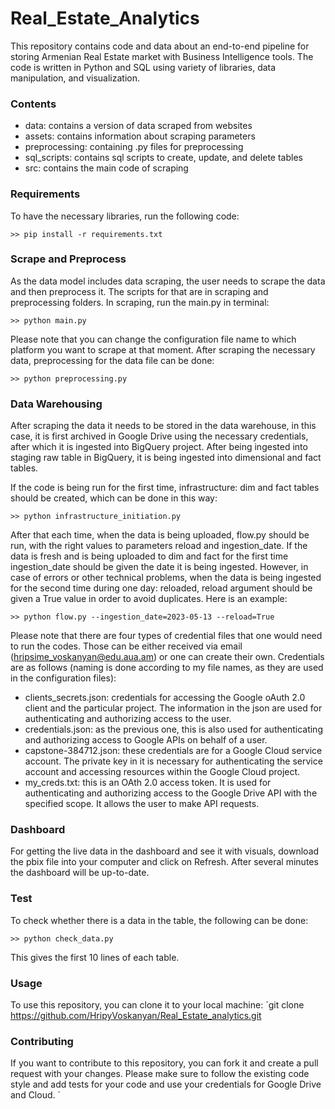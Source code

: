 # Real_Estate_Analytics

This repository contains code and data about an end-to-end pipeline for storing Armenian Real Estate market with Business Intelligence tools. The code is written in Python and SQL using variety of libraries, data manipulation, and visualization.

### Contents

* data: contains a version of data scraped from websites
* assets: contains information about scraping parameters
* preprocessing: containing .py files for preprocessing
* sql_scripts: contains sql scripts to create, update, and delete tables
* src: contains the main code of scraping

### Requirements
To have the necessary libraries,  run the following code:

`>> pip install -r requirements.txt`

### Scrape and Preprocess
As the data model includes data scraping, the user needs to scrape the data and then preprocess it.
The scripts for that are in scraping and preprocessing folders.
In scraping, run the main.py in terminal:

`>> python main.py`

Please note that you can change the configuration file name to which platform you want to scrape at that moment.
After scraping the necessary data, preprocessing for the data file can be done:

`>> python preprocessing.py`


### Data Warehousing
After scraping the data it needs to be stored in the data warehouse, in this case, it is first archived in Google Drive using the necessary credentials, after which it is ingested into BigQuery project.
After being ingested into staging raw table in BigQuery, it is being ingested into dimensional and fact tables.

If the code is being run for the first time, infrastructure: dim and fact tables should be created, which can be done in this way:

`>> python infrastructure_initiation.py`

After that each time, when the data is being uploaded, flow.py should be run, with the right values to parameters  reload and ingestion_date. If the data is fresh and is being uploaded to dim and fact for the first time
ingestion_date should be given the date it is being ingested. However, in case of errors or other technical problems, when the data is being ingested for the second time during one day: reloaded, reload argument should be given a True value in order
to avoid duplicates. Here is an example:

`>> python flow.py --ingestion_date=2023-05-13 --reload=True`

Please note that there are four types of credential files that one would need to run the codes. Those can be either received via email (hripsime_voskanyan@edu.aua.am) or one can create their own.
Credentials are as follows (naming is done according to my file names, as they are used in the configuration files):

* clients_secrets.json: credentials for accessing the Google oAuth 2.0 client and the particular project. The information in the json are used for authenticating and authorizing access to the user. 
* credentials.json: as the previous one, this is also used for authenticating and authorizing access to Google APIs on behalf of a user.
* capstone-384712.json: these credentials are for a Google Cloud service account. The private key in it is necessary for authenticating the service account and accessing resources within the Google Cloud project.
* my_creds.txt: this is an OAth 2.0 access token. It is used for authenticating and authorizing access to the Google Drive API with the specified scope. It allows the user to make API requests.

### Dashboard
For getting the live data in the dashboard and see it with visuals, download the pbix file into your computer and click on Refresh. After several minutes the dashboard will be up-to-date.

### Test
To check whether there is a data in the table, the following can be done:

`>> python check_data.py`

This gives the first 10 lines of each table.


### Usage
To use this repository, you can clone it to your local machine:
`git clone https://github.com/HripyVoskanyan/Real_Estate_analytics.git

### Contributing
If you want to contribute to this repository, you can fork it and create a pull request with your changes. 
Please make sure to follow the existing code style and add tests for your code and use your credentials for Google Drive and Cloud.
`

